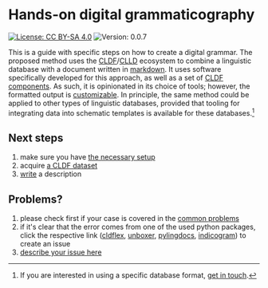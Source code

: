 # Hands-on digital grammaticography

[![License: CC BY-SA 4.0](https://img.shields.io/badge/CC_BY--SA_4.0-F4EF63)](https://creativecommons.org/licenses/by-sa/4.0/)
![Version: 0.0.7](https://img.shields.io/badge/v0.0.7-F4EF63)

This is a guide with specific steps on how to create a digital grammar.
The proposed method uses the [CLDF](https://cldf.clld.org/)/[CLLD](https://clld.org/) ecosystem to combine a linguistic database with a document written in [markdown](https://www.markdownguide.org/).
It uses software specifically developed for this approach, as well as a set of [CLDF components](https://github.com/fmatter/cldf-ldd/tree/main).
As such, it is opinionated in its choice of tools; however, the formatted output is [customizable](https://fl.mt/pylingdocs/extending/).
In principle, the same method could be applied to other types of linguistic databases, provided that tooling for integrating data into schematic templates is available for these databases.[^1]

## Next steps

1. make sure you have [the necessary setup](/start)
2. acquire [a CLDF dataset](/data)
3. [write](/pld) a description

## Problems?

1. please check first if your case is covered in the [common problems](/faq#common-problems)
2. if it's clear that the error comes from one of the used python packages, click the respective link ([cldflex](https://github.com/fmatter/cldflex/issues/new), [unboxer](https://github.com/fmatter/unboxer/issues/new), [pylingdocs](https://github.com/fmatter/pylingdocs/issues/new), [indicogram](https://github.com/fmatter/indicogram/issues/new)) to create an issue
3. [describe your issue here](https://github.com/fmatter/digital-grammar-tutorial/issues/new)

[^1]: If you are interested in using a specific database format, [get in touch](mailto:fmatter@mailbox.org).